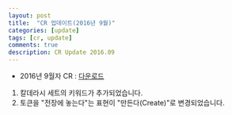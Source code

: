 ```yaml
---
layout: post
title:  "CR 업데이트(2016년 9월)"
categories: [update]
tags: [cr, update]
comments: true
description: CR Update 2016.09
---
```


* 2016년 9월자 CR : [다운로드](https://github.com/youbeebee/kormtgcr/raw/f1ed267f0614f66b76c5a1974bf049be5d30e208/MagicCompRules_KR.docx)

1. 칼데라시 세트의 키워드가 추가되었습니다.
2. 토큰을 "전장에 놓는다"는 표현이 "만든다(Create)"로 변경되었습니다.
